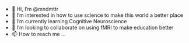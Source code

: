 - 👋 Hi, I’m @mndmttr
- 👀 I’m interested in how to use science to make this world a better place
- 🌱 I’m currently learning Cognitive Neuroscience
- 💞️ I’m looking to collaborate on using fMRI to make education better
- 📫 How to reach me ...

<!---
mndmttr/mndmttr is a ✨ special ✨ repository because its `README.md` (this file) appears on your GitHub profile.
You can click the Preview link to take a look at your changes.
--->
